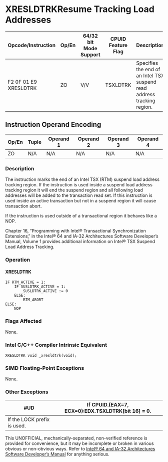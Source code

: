 # XRESLDTRK**Resume Tracking Load Addresses**

| Opcode/Instruction    | Op/En | 64/32 bit Mode Support | CPUID Feature Flag | Description                                                             |
| --------------------- | ----- | ---------------------- | ------------------ | ----------------------------------------------------------------------- |
| F2 0F 01 E9 XRESLDTRK | ZO    | V/V                    | TSXLDTRK           | Specifies the end of an Intel TSX suspend read address tracking region. |

## Instruction Operand Encoding

| Op/En | Tuple | Operand 1 | Operand 2 | Operand 3 | Operand 4 |
| ----- | ----- | --------- | --------- | --------- | --------- |
| ZO    | N/A   | N/A       | N/A       | N/A       | N/A       |

### Description

The instruction marks the end of an Intel TSX (RTM) suspend load address tracking region. If the instruction is used inside a suspend load address tracking region it will end the suspend region and all following load addresses will be added to the transaction read set. If this instruction is used inside an active transaction but not in a suspend region it will cause transaction abort.

If the instruction is used outside of a transactional region it behaves like a NOP.

Chapter 16, “Programming with Intel® Transactional Synchronization Extensions‚” in the Intel® 64 and IA-32 Architectures Software Developer’s Manual, Volume 1 provides additional information on Intel® TSX Suspend Load Address Tracking.

### Operation

#### XRESLDTRK

```
IF RTM_ACTIVE = 1:
    IF SUSLDTRK_ACTIVE = 1:
        SUSLDTRK_ACTIVE := 0
    ELSE:
        RTM_ABORT
ELSE:
    NOP

```

### Flags Affected

None.

### Intel C/C++ Compiler Intrinsic Equivalent

```
XRESLDTRK void _xresldtrk(void);

```

### SIMD Floating-Point Exceptions

None.

### Other Exceptions

| #​​​UD                      | If CPUID.(EAX=7, ECX=0):EDX.TSXLDTRK[bit 16] = 0. |
| --------------------------- | ------------------------------------------------- |
| If the LOCK prefix is used. |

This UNOFFICIAL, mechanically-separated, non-verified reference is provided for convenience, but it may be
incomplete or broken in various obvious or non-obvious
ways. Refer to [Intel® 64 and IA-32 Architectures Software Developer’s Manual](https://software.intel.com/en-us/download/intel-64-and-ia-32-architectures-sdm-combined-volumes-1-2a-2b-2c-2d-3a-3b-3c-3d-and-4) for anything serious.
